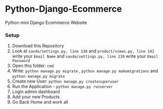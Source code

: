 # Python-Django-Ecommerce

Python mini Django Ecommerce Website

### Setup
1. Download this Repository
2. Look at `savdo/settings.py, line 138` and `product/views.py, line 142` write your `Email Name` and `savdo/settings.py, line 139` write your `Email Password`
3. Open this folder: `cmd`
4. Write: `python manage.py migrate` , `python manage.py makemigrations` and `python manage.py migrate`
5. Create new User: `python manage.py createsuperuser`
6. Run the Application - `python manage.py runserver`
7. Login admin dashboard
8. Add your new Products
9. Go Back Home and work all
